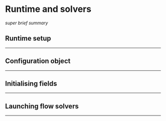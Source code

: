 # Runtime and solvers
*super brief summary*

## Runtime setup
---

## Configuration object
---

## Initialising fields
---

## Launching flow solvers
---